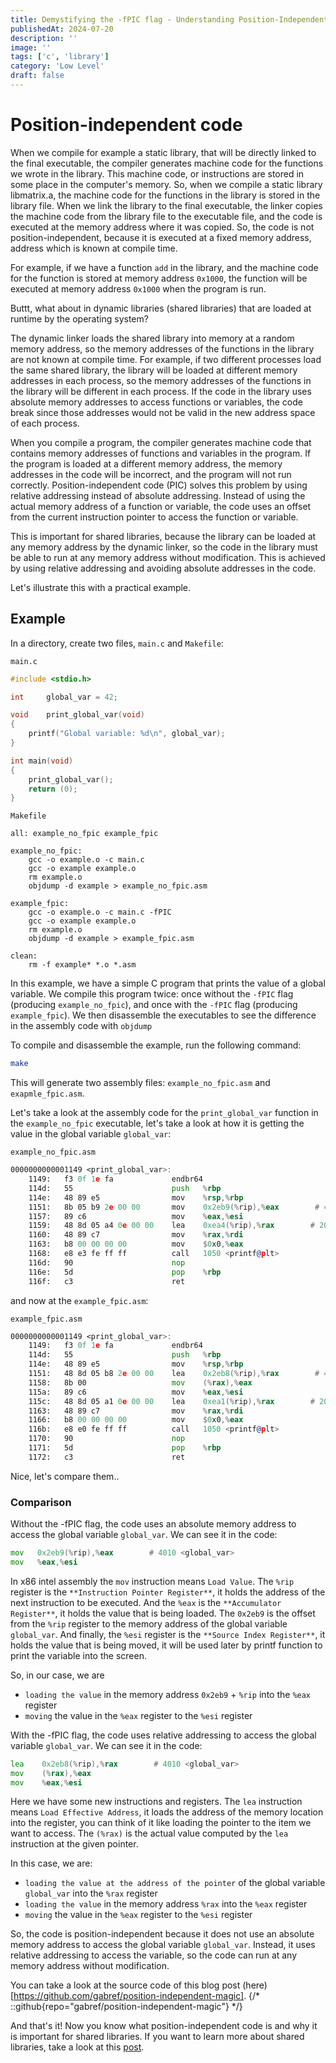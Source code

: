 ```yaml
---
title: Demystifying the -fPIC flag - Understanding Position-Independent Code with Example
publishedAt: 2024-07-20
description: ''
image: ''
tags: ['c', 'library']
category: 'Low Level'
draft: false 
---
```


# Position-independent code

When we compile for example a static library, that will be directly linked to the final executable, the compiler generates machine code for the functions we wrote in the library. This machine code, or instructions are stored in some place in the computer's memory. So, when we compile a static library libmatrix.a, the machine code for the functions in the library is stored in the library file. When we link the library to the final executable, the linker copies the machine code from the library file to the executable file, and the code is executed at the memory address where it was copied. So, the code is not position-independent, because it is executed at a fixed memory address, address which is known at compile time.

For example, if we have a function `add` in the library, and the machine code for the function is stored at memory address `0x1000`, the function will be executed at memory address `0x1000` when the program is run.

Buttt, what about in dynamic libraries (shared libraries) that are loaded at runtime by the operating system?

The dynamic linker loads the shared library into memory at a random memory address, so the memory addresses of the functions in the library are not known at compile time. 
For example, if two different processes load the same shared library, the library will be loaded at different memory addresses in each process, so the memory addresses of the functions in the library will be different in each process. If the code in the library uses absolute memory addresses to access functions or variables, the code break since those addresses would not be valid in the new address space of each process.

When you compile a program, the compiler generates machine code that contains memory addresses of functions and variables in the program. If the program is loaded at a different memory address, the memory addresses in the code will be incorrect, and the program will not run correctly. Position-independent code (PIC) solves this problem by using relative addressing instead of absolute addressing. Instead of using the actual memory address of a function or variable, the code uses an offset from the current instruction pointer to access the function or variable.

This is important for shared libraries, because the library can be loaded at any memory address by the dynamic linker, so the code in the library must be able to run at any memory address without modification. This is achieved by using relative addressing and avoiding absolute addresses in the code.

Let's illustrate this with a practical example. 

## Example

In a directory, create two files, `main.c` and `Makefile`:

`main.c`
```c
#include <stdio.h>

int		global_var = 42;

void	print_global_var(void)
{
	printf("Global variable: %d\n", global_var);
}

int	main(void)
{
	print_global_var();
	return (0);
}
```

`Makefile`
```make
all: example_no_fpic example_fpic

example_no_fpic:
	gcc -o example.o -c main.c
	gcc -o example example.o
	rm example.o
	objdump -d example > example_no_fpic.asm

example_fpic:
	gcc -o example.o -c main.c -fPIC
	gcc -o example example.o
	rm example.o
	objdump -d example > example_fpic.asm

clean:
	rm -f example* *.o *.asm
```

In this example, we have a simple C program that prints the value of a global variable. We compile this program twice: once without the `-fPIC` flag (producing `example_no_fpic`), and once with the `-fPIC` flag (producing `example_fpic`). We then disassemble the executables to see the difference in the assembly code with `objdump`

To compile and disassemble the example, run the following command:
```bash
make
```

This will generate two assembly files: `example_no_fpic.asm` and `exapmle_fpic.asm`.

Let's take a look at the assembly code for the `print_global_var` function in the `example_no_fpic` executable, let's take a look at how it is getting the value in the global variable `global_var`:

`example_no_fpic.asm`

```asm
0000000000001149 <print_global_var>:
    1149:	f3 0f 1e fa          	endbr64 
    114d:	55                   	push   %rbp
    114e:	48 89 e5             	mov    %rsp,%rbp
    1151:	8b 05 b9 2e 00 00    	mov    0x2eb9(%rip),%eax        # 4010 <global_var>
    1157:	89 c6                	mov    %eax,%esi
    1159:	48 8d 05 a4 0e 00 00 	lea    0xea4(%rip),%rax        # 2004 <_IO_stdin_used+0x4>
    1160:	48 89 c7             	mov    %rax,%rdi
    1163:	b8 00 00 00 00       	mov    $0x0,%eax
    1168:	e8 e3 fe ff ff       	call   1050 <printf@plt>
    116d:	90                   	nop
    116e:	5d                   	pop    %rbp
    116f:	c3                   	ret    
```

and now at the `example_fpic.asm`:

`example_fpic.asm`

```asm
0000000000001149 <print_global_var>:
    1149:	f3 0f 1e fa          	endbr64 
    114d:	55                   	push   %rbp
    114e:	48 89 e5             	mov    %rsp,%rbp
    1151:	48 8d 05 b8 2e 00 00 	lea    0x2eb8(%rip),%rax        # 4010 <global_var>
    1158:	8b 00                	mov    (%rax),%eax
    115a:	89 c6                	mov    %eax,%esi
    115c:	48 8d 05 a1 0e 00 00 	lea    0xea1(%rip),%rax        # 2004 <_IO_stdin_used+0x4>
    1163:	48 89 c7             	mov    %rax,%rdi
    1166:	b8 00 00 00 00       	mov    $0x0,%eax
    116b:	e8 e0 fe ff ff       	call   1050 <printf@plt>
    1170:	90                   	nop
    1171:	5d                   	pop    %rbp
    1172:	c3                   	ret    
```

Nice, let's compare them..

### Comparison

Without the -fPIC flag, the code uses an absolute memory address to access the global variable `global_var`. We can see it in the code:

```asm
mov   0x2eb9(%rip),%eax        # 4010 <global_var>
mov   %eax,%esi
```

In x86 intel assembly the `mov` instruction means `Load Value`. The `%rip` register is the `**Instruction Pointer Register**`, it holds the address of the next instruction to be executed. And the `%eax` is the `**Accumulator Register**`, it holds the value that is being loaded. The `0x2eb9` is the offset from the `%rip` register to the memory address of the global variable `global_var`. And finally, the `%esi` register is the `**Source Index Register**`, it holds the value that is being moved, it will be used later by printf function to print the variable into the screen.

So, in our case, we are 
* `loading the value` in the memory address `0x2eb9` + `%rip` into the `%eax` register
* `moving` the value in the `%eax` register to the `%esi` register

With the -fPIC flag, the code uses relative addressing to access the global variable `global_var`. We can see it in the code:

```asm
lea    0x2eb8(%rip),%rax        # 4010 <global_var>
mov    (%rax),%eax
mov    %eax,%esi
```

Here we have some new instructions and registers. The `lea` instruction means `Load Effective Address`, it loads the address of the memory location into the register, you can think of it like loading the pointer to the item we want to access. The `(%rax)` is the actual value computed by the `lea` instruction at the given pointer.

In this case, we are:
* `loading the value at the address of the pointer` of the global variable `global_var` into the `%rax` register
* `loading the value` in the memory address `%rax` into the `%eax` register
* `moving` the value in the `%eax` register to the `%esi` register

So, the code is position-independent because it does not use an absolute memory address to access the global variable `global_var`. Instead, it uses relative addressing to access the variable, so the code can run at any memory address without modification.

You can take a look at the source code of this blog post (here)[https://github.com/gabref/position-independent-magic].
{/* ::github{repo="gabref/position-independent-magic"} */}

And that's it! Now you know what position-independent code is and why it is important for shared libraries. If you want to learn more about shared libraries, take a look at this [post](../create-a-matrix-library-in-c/).
